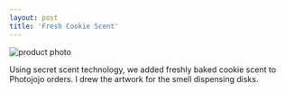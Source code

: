 ```yaml
---
layout: post
title: 'Fresh Cookie Scent'
---
```

<img src="/assets/img/projects/fresh-cookie-scent/thumbnail.gif" alt="product photo" class="image">


Using secret scent technology, we added freshly baked cookie scent to Photojojo orders. I drew the artwork for the smell dispensing disks.